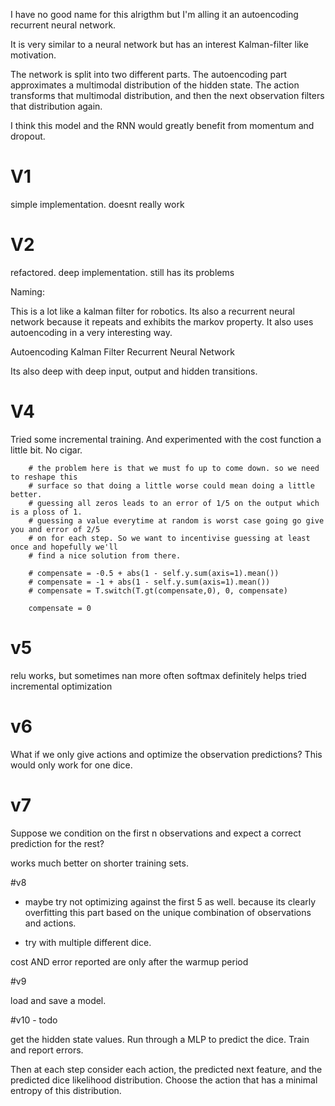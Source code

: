 I have no good name for this alrigthm but I'm alling it an autoencoding recurrent neural network.

It is very similar to a neural network but has an interest Kalman-filter like motivation.

The network is split into two different parts. The autoencoding part approximates a multimodal distribution
of the hidden state. The action transforms that multimodal distribution, and then the next observation
filters that distribution again.



I think this model and the RNN would greatly benefit from momentum and dropout.


# V1

simple implementation. doesnt really work

# V2

refactored. deep implementation. still has its problems


Naming:

This is a lot like a kalman filter for robotics. Its also a recurrent neural network because it repeats and exhibits the markov property. It also uses autoencoding in a very interesting way.

Autoencoding Kalman Filter Recurrent Neural Network

Its also deep with deep input, output and hidden transitions.


# V4

Tried some incremental training. And experimented with the cost function a little bit. No cigar.

        # the problem here is that we must fo up to come down. so we need to reshape this 
        # surface so that doing a little worse could mean doing a little better.
        # guessing all zeros leads to an error of 1/5 on the output which is a ploss of 1.
        # guessing a value everytime at random is worst case going go give you and error of 2/5
        # on for each step. So we want to incentivise guessing at least once and hopefully we'll
        # find a nice solution from there.
        
        # compensate = -0.5 + abs(1 - self.y.sum(axis=1).mean())
        # compensate = -1 + abs(1 - self.y.sum(axis=1).mean())
        # compensate = T.switch(T.gt(compensate,0), 0, compensate)

        compensate = 0

# v5

relu works, but sometimes nan more often
softmax definitely helps
tried incremental optimization

# v6

What if we only give actions and optimize the observation predictions?
This would only work for one dice. 

# v7

Suppose we condition on the first n observations and expect a correct prediction for the rest?

works much better on shorter training sets.

#v8 

* maybe try not optimizing against the first 5 as well. because its clearly overfitting this part based on the unique combination of observations and actions.

* try with multiple different dice.

cost AND error reported are only after the warmup period

#v9

load and save a model.








#v10 - todo

get the hidden state values. Run through a MLP to predict the dice. Train and report errors.

Then at each step consider each action, the predicted next feature, and the predicted dice likelihood distribution. Choose the action that has a minimal entropy of this distribution.
